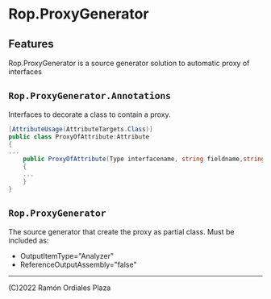 ﻿# Rop.ProxyGenerator

Features
--------

Rop.ProxyGenerator is a source generator solution to automatic proxy of interfaces

`Rop.ProxyGenerator.Annotations` 
------

Interfaces to decorate a class to contain a proxy.

```csharp
[AttributeUsage(AttributeTargets.Class)]
public class ProxyOfAttribute:Attribute
{
...
    public ProxyOfAttribute(Type interfacename, string fieldname,string[] exclude=null)
    {
	...
    }
}
```

`Rop.ProxyGenerator`
------

The source generator that create the proxy as partial class.
Must be included as:

* OutputItemType="Analyzer" 
* ReferenceOutputAssembly="false"


 ------
 (C)2022 Ramón Ordiales Plaza
